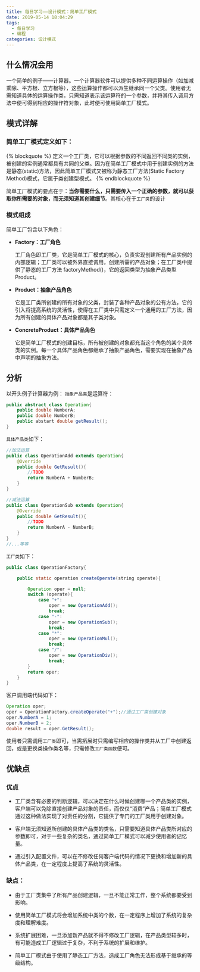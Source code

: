 ```yaml
---
title: 每日学习——设计模式：简单工厂模式
date: 2019-05-14 18:04:29
tags:
  - 每日学习
  - 编程
categories: 设计模式
---
```


## 什么情况会用

一个简单的例子——计算器。一个计算器软件可以提供多种不同运算操作（如加减乘除、平方根、立方根等），这些运算操作都可以派生继承同一个父类。使用者无需知道具体的运算操作类，只需知道表示该运算符的一个参数，并将其传入调用方法中便可得到相应的操作符对象，此时便可使用简单工厂模式。

## 模式详解

### 简单工厂模式定义如下：

{% blockquote %}
定义一个工厂类，它可以根据参数的不同返回不同类的实例，被创建的实例通常都具有共同的父类。因为在简单工厂模式中用于创建实例的方法是静态(static)方法，因此简单工厂模式又被称为静态工厂方法(Static Factory Method)模式，它属于类创建型模式。
{% endblockquote %}

简单工厂模式的要点在于：**当你需要什么，只需要传入一个正确的参数，就可以获取你所需要的对象，而无须知道其创建细节**。其核心在于`工厂类`的设计

### 模式组成

简单工厂包含以下角色：

- **Factory：工厂角色**

  工厂角色即工厂类，它是简单工厂模式的核心，负责实现创建所有产品实例的内部逻辑；工厂类可以被外界直接调用，创建所需的产品对象；在工厂类中提供了静态的工厂方法 factoryMethod()，它的返回类型为抽象产品类型 Product。

- **Product：抽象产品角色**

  它是工厂类所创建的所有对象的父类，封装了各种产品对象的公有方法，它的引入将提高系统的灵活性，使得在工厂类中只需定义一个通用的工厂方法，因为所有创建的具体产品对象都是其子类对象。

- **ConcreteProduct：具体产品角色**

  它是简单工厂模式的创建目标，所有被创建的对象都充当这个角色的某个具体类的实例。每一个具体产品角色都继承了抽象产品角色，需要实现在抽象产品中声明的抽象方法。

## 分析

以开头例子计算器为例：
`抽象产品类`是运算符：

```java
public abstract class Operation{
    public double NumberA;
    public double NumberB;
    public abstart double getResult();
}
```

`具体产品类`如下：

```java
//加法运算
public class OperationAdd extends Operation{
    @Override
    public double GetResult(){
        //TODO
        return NumberA + NumberB;
    }
}

//减法运算
public class OperationSub extends Operation{
    @Override
    public double GetResult(){
        //TODO
        return NumberA - NumberB;
    }
}
//...等等
```

`工厂类`如下：

```java
public class OperationFactory{

    public static operation createOperate(string operate){

        Operation oper = null;
        switch (operate){
            case "+":
                oper = new OperationAdd();
                break;
            case "-":
                oper = new OperationSub();
                break;
            case "*":
                oper = new OperationMul();
                break;
            case "/":
                oper = new OperationDiv();
                break;
        }
        return oper;
    }
}
```

客户调用端代码如下：

```java
Operation oper;
oper = OperationFactory.createOperate("+");//通过工厂类创建对象
oper.NumberA = 1;
oper.NumberB = 2;
double result = oper.GetResult();
```

使用者只需调用`工厂类`即可，当需拓展时只需编写相应的操作类并从工厂中创建返回，或是更换类操作类名等，只需修改`工厂类函数`便可。

## 优缺点

### 优点

- 工厂类含有必要的判断逻辑，可以决定在什么时候创建哪一个产品类的实例，客户端可以免除直接创建产品对象的责任，而仅仅“消费”产品；简单工厂模式通过这种做法实现了对责任的分割，它提供了专门的工厂类用于创建对象。

- 客户端无须知道所创建的具体产品类的类名，只需要知道具体产品类所对应的参数即可，对于一些复杂的类名，通过简单工厂模式可以减少使用者的记忆量。

- 通过引入配置文件，可以在不修改任何客户端代码的情况下更换和增加新的具体产品类，在一定程度上提高了系统的灵活性。

### 缺点：

- 由于工厂类集中了所有产品创建逻辑，一旦不能正常工作，整个系统都要受到影响。

- 使用简单工厂模式将会增加系统中类的个数，在一定程序上增加了系统的复杂度和理解难度。

- 系统扩展困难，一旦添加新产品就不得不修改工厂逻辑，在产品类型较多时，有可能造成工厂逻辑过于复杂，不利于系统的扩展和维护。

- 简单工厂模式由于使用了静态工厂方法，造成工厂角色无法形成基于继承的等级结构。
